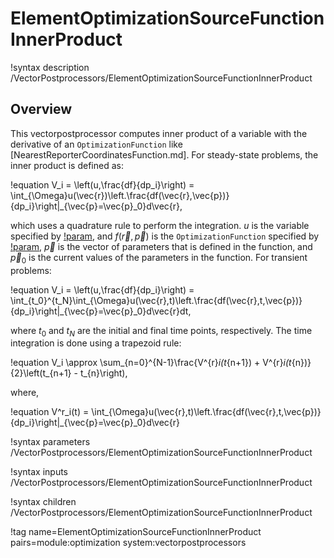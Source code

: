 # ElementOptimizationSourceFunctionInnerProduct

!syntax description /VectorPostprocessors/ElementOptimizationSourceFunctionInnerProduct

## Overview

This vectorpostprocessor computes inner product of a variable with the derivative of an `OptimizationFunction` like [NearestReporterCoordinatesFunction.md]. For steady-state problems, the inner product is defined as:

!equation
V_i = \left(u,\frac{df}{dp_i}\right) = \int_{\Omega}u(\vec{r})\left.\frac{df(\vec{r},\vec{p})}{dp_i}\right|_{\vec{p}=\vec{p}_0}d\vec{r},

which uses a quadrature rule to perform the integration. $u$ is the variable specified by [!param](/VectorPostprocessors/ElementOptimizationSourceFunctionInnerProduct/variable), and $f(\vec{r}, \vec{p})$ is the `OptimizationFunction` specified by [!param](/VectorPostprocessors/ElementOptimizationSourceFunctionInnerProduct/function), $\vec{p}$ is the vector of parameters that is defined in the function, and $\vec{p}_0$ is the current values of the parameters in the function. For transient problems:

!equation
V_i = \left(u,\frac{df}{dp_i}\right) = \int_{t_0}^{t_N}\int_{\Omega}u(\vec{r},t)\left.\frac{df(\vec{r},t,\vec{p})}{dp_i}\right|_{\vec{p}=\vec{p}_0}d\vec{r}dt,

where $t_0$ and $t_N$ are the initial and final time points, respectively. The time integration is done using a trapezoid rule:

!equation
V_i \approx \sum_{n=0}^{N-1}\frac{V^{r}_i(t_{n+1}) + V^{r}_i(t_{n})}{2}\left(t_{n+1} - t_{n}\right),

where,

!equation
V^r_i(t) = \int_{\Omega}u(\vec{r},t)\left.\frac{df(\vec{r},t,\vec{p})}{dp_i}\right|_{\vec{p}=\vec{p}_0}d\vec{r}

!syntax parameters /VectorPostprocessors/ElementOptimizationSourceFunctionInnerProduct

!syntax inputs /VectorPostprocessors/ElementOptimizationSourceFunctionInnerProduct

!syntax children /VectorPostprocessors/ElementOptimizationSourceFunctionInnerProduct

!tag name=ElementOptimizationSourceFunctionInnerProduct pairs=module:optimization system:vectorpostprocessors
